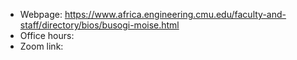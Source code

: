 - Webpage: 
https://www.africa.engineering.cmu.edu/faculty-and-staff/directory/bios/busogi-moise.html
- Office hours:
- Zoom link: